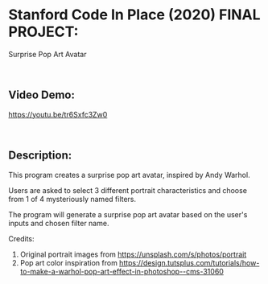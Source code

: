 # Stanford Code In Place (2020) FINAL PROJECT:
Surprise Pop Art Avatar

<br>

## Video Demo:
https://youtu.be/tr6Sxfc3Zw0

<br>

## Description:
This program creates a surprise pop art avatar, inspired by Andy Warhol.

Users are asked to select 3 different portrait characteristics and choose from 1 of 4 mysteriously named filters.

The program will generate a surprise pop art avatar based on the user's inputs and chosen filter name.

Credits:
1. Original portrait images from https://unsplash.com/s/photos/portrait
2. Pop art color inspiration from https://design.tutsplus.com/tutorials/how-to-make-a-warhol-pop-art-effect-in-photoshop--cms-31060

<br>
